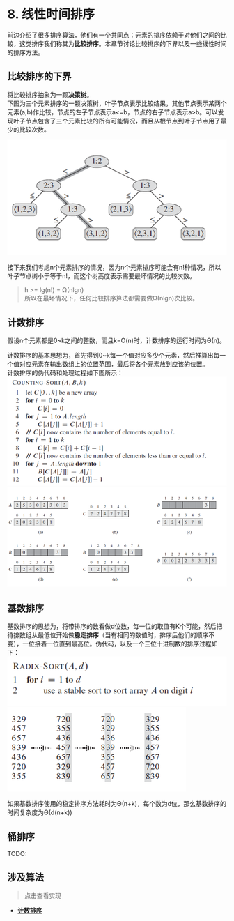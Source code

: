 # 8. 线性时间排序

前边介绍了很多排序算法，他们有一个共同点：元素的排序依赖于对他们之间的比较，这类排序我们称其为**比较排序**。本章节讨论比较排序的下界以及一些线性时间的排序方法。  

## 比较排序的下界

将比较排序抽象为一颗**决策树**。  
下图为三个元素排序的一颗决策树，叶子节点表示比较结果，其他节点表示某两个元素(a,b)作比较，节点的左子节点表示a<=b，节点的右子节点表示a>b。可以发现叶子节点包含了三个元素比较的所有可能情况，而且从根节点到叶子节点用了最少的比较次数。

![决策树](/.res/08_1.PNG)  

接下来我们考虑n个元素排序的情况，因为n个元素排序可能会有n!种情况，所以叶子节点树小于等于n!，而这个树高度表示需要最坏情况的比较次数。  
> h >= lg(n!) = Ω(nlgn)  
所以在最坏情况下，任何比较排序算法都需要做Ω(nlgn)次比较。

## 计数排序

假设n个元素都是0~k之间的整数，而且k=O(n)时，计数排序的运行时间为Θ(n)。  

计数排序的基本思想为，首先得到0~k每一个值对应多少个元素，然后推算出每一个值对应元素在输出数组上的位置范围，最后将各个元素放到应该的位置。  
计数排序的伪代码和处理过程如下图所示：  
![计数排序](/.res/08_COUNTING_SORT.PNG)  
![计数排序](/.res/08_2.PNG)  

## 基数排序

基数排序的思想为，将带排序的数看做d位数，每一位的取值有K个可能，然后把待排数组从最低位开始做**稳定排序**（当有相同的数值时，排序后他们的顺序不变），一位接着一位直到最高位。伪代码，以及一个三位十进制数的排序过程如下：  
![基数排序](/.res/08_RADIX_SORT.PNG)  
![基数排序](/.res/08_3.PNG)  

如果基数排序使用的稳定排序方法耗时为Θ(n+k)，每个数为d位，那么基数排序的时间复杂度为Θ(d(n+k))

## 桶排序

TODO:  

## 涉及算法
> 点击查看实现
+ **[计数排序](/Code/Algorithms/A-08-2-CountingSort/counting_sort_realization.cpp)** 